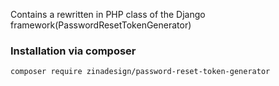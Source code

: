 Contains a rewritten in PHP class of the Django framework(PasswordResetTokenGenerator)

### Installation via composer
    composer require zinadesign/password-reset-token-generator

